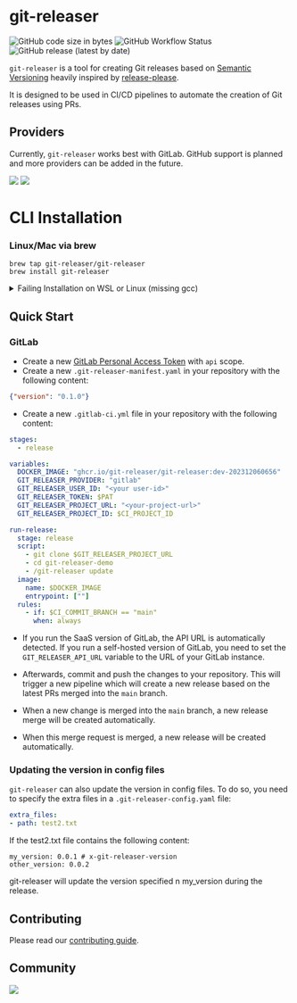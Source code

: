 # git-releaser

![GitHub code size in bytes](https://img.shields.io/github/languages/code-size/git-releaser/git-releaser)
![GitHub Workflow Status](https://img.shields.io/github/actions/workflow/status/git-releaser/git-releaser/release.yaml)
![GitHub release (latest by date)](https://img.shields.io/github/v/release/git-releaser/git-releaser)

`git-releaser` is a tool for creating Git releases based on [Semantic Versioning](https://semver.org/) heavily inspired by [release-please](https://github.com/release-please/release-please).

It is designed to be used in CI/CD pipelines to automate the creation of Git releases using PRs.

## Providers
Currently, `git-releaser` works best with GitLab. GitHub support is planned and more providers can be added in the future.

![](https://img.shields.io/badge/gitlab-ready-blue)
![](https://img.shields.io/badge/github-work_in_progress-orange)

# CLI Installation


### Linux/Mac via brew

```
brew tap git-releaser/git-releaser
brew install git-releaser
```

<details>
  <summary>Failing Installation on WSL or Linux (missing gcc)</summary>
  When installing Homebrew on WSL or Linux, you may encounter the following error:

  ```
  ==> Installing git-releaser from git-releaser/git-releaser Error: The following formula cannot be installed from a bottle and must be
  built from the source. git-releaser Install Clang or run brew install gcc.
  ```

If you install gcc as suggested, the problem will persist. Therefore, you need to install the build-essential package.
  ```
     sudo apt-get update
     sudo apt-get install build-essential
  ```
</details>

## Quick Start

### GitLab
* Create a new [GitLab Personal Access Token](https://docs.gitlab.com/ee/user/profile/personal_access_tokens.html) with `api` scope.
* Create a new `.git-releaser-manifest.yaml` in your repository with the following content:
```json
{"version": "0.1.0"}
```

* Create a new `.gitlab-ci.yml` file in your repository with the following content:
```yaml
stages:
  - release

variables:
  DOCKER_IMAGE: "ghcr.io/git-releaser/git-releaser:dev-202312060656"
  GIT_RELEASER_PROVIDER: "gitlab"
  GIT_RELEASER_USER_ID: "<your user-id>"
  GIT_RELEASER_TOKEN: $PAT
  GIT_RELEASER_PROJECT_URL: "<your-project-url>"
  GIT_RELEASER_PROJECT_ID: $CI_PROJECT_ID

run-release:
  stage: release
  script:
    - git clone $GIT_RELEASER_PROJECT_URL
    - cd git-releaser-demo
    - /git-releaser update
  image:
    name: $DOCKER_IMAGE
    entrypoint: [""]
  rules:
    - if: $CI_COMMIT_BRANCH == "main"
      when: always
```

* If you run the SaaS version of GitLab, the API URL is automatically detected. If you run a self-hosted version of GitLab, you need to set the `GIT_RELEASER_API_URL` variable to the URL of your GitLab instance.

* Afterwards, commit and push the changes to your repository. This will trigger a new pipeline which will create a new release based on the latest PRs merged into the `main` branch.

* When a new change is merged into the `main` branch, a new release merge will be created automatically.

* When this merge request is merged, a new release will be created automatically.

### Updating the version in config files
`git-releaser` can also update the version in config files. To do so, you need to specify the extra files in a `.git-releaser-config.yaml` file:

```yaml
extra_files:
- path: test2.txt
```

If the test2.txt file contains the following content:
```
my_version: 0.0.1 # x-git-releaser-version
other_version: 0.0.2
```

git-releaser will update the version specified n my_version during the release.


## Contributing
Please read our [contributing guide](./CONTRIBUTING.md).

## Community
<a href="https://github.com/git-releaser/git-releaser/graphs/contributors">
  <img src="https://contrib.rocks/image?repo=git-releaser/git-releaser" />
</a>
